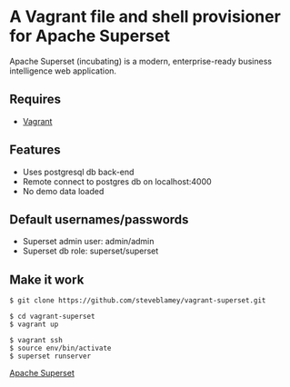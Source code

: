 # A Vagrant file and shell provisioner for Apache Superset

Apache Superset (incubating) is a modern, enterprise-ready business intelligence web application.

## Requires

* [Vagrant](https://www.vagrantup.com)

## Features

* Uses postgresql db back-end
* Remote connect to postgres db on localhost:4000
* No demo data loaded

## Default usernames/passwords

* Superset admin user: admin/admin
* Superset db role: superset/superset

## Make it work
```
$ git clone https://github.com/steveblamey/vagrant-superset.git

$ cd vagrant-superset
$ vagrant up

$ vagrant ssh
$ source env/bin/activate
$ superset runserver
```

[Apache Superset](https://superset.incubator.apache.org)
